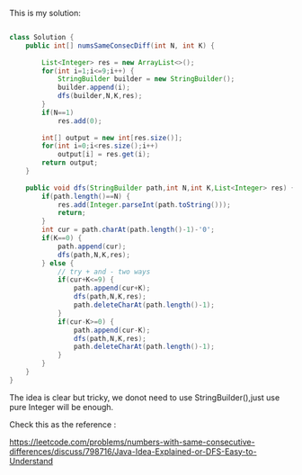 
This is my solution:

```Java

class Solution {
    public int[] numsSameConsecDiff(int N, int K) {
        
        List<Integer> res = new ArrayList<>();
        for(int i=1;i<=9;i++) {
            StringBuilder builder = new StringBuilder();
            builder.append(i);
            dfs(builder,N,K,res);
        }
        if(N==1)
            res.add(0);
        
        int[] output = new int[res.size()];
        for(int i=0;i<res.size();i++)
            output[i] = res.get(i);
        return output;
    }
    
    public void dfs(StringBuilder path,int N,int K,List<Integer> res) {
        if(path.length()==N) {
            res.add(Integer.parseInt(path.toString()));
            return;
        }
        int cur = path.charAt(path.length()-1)-'0';
        if(K==0) {
            path.append(cur);
            dfs(path,N,K,res);
        } else {
            // try + and - two ways
            if(cur+K<=9) {
                path.append(cur+K);
                dfs(path,N,K,res);
                path.deleteCharAt(path.length()-1);
            }
            if(cur-K>=0) {
                path.append(cur-K);
                dfs(path,N,K,res);
                path.deleteCharAt(path.length()-1);
            }
        }
    }
}

```

The idea is clear but tricky, we donot need to use StringBuilder(),just use pure Integer will be enough.

Check this as the reference :

https://leetcode.com/problems/numbers-with-same-consecutive-differences/discuss/798716/Java-Idea-Explained-or-DFS-Easy-to-Understand